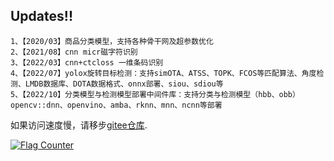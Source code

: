 
## Updates!!
    1、【2020/03】商品分类模型，支持各种骨干网及超参数优化
    2、【2021/08】cnn micr磁字符识别
    3、【2022/03】cnn+ctcloss 一维条码识别
    4、【2022/07】yolox旋转目标检测：支持simOTA、ATSS、TOPK、FCOS等匹配算法、角度检测、LMDB数据库、DOTA数据格式、onnx部署、siou、sdiou等
    5、【2022/10】分类模型与检测模型部署中间件库：支持分类与检测模型（hbb、obb）opencv::dnn、openvino、amba、rknn、mnn、ncnn等部署
    

如果访问速度慢，请移步[gitee仓库](https://gitee.com/prfans).

<a href="https://info.flagcounter.com/BTu7"><img src="https://s11.flagcounter.com/count2/BTu7/bg_FFFFFF/txt_000000/border_CCCCCC/columns_2/maxflags_10/viewers_0/labels_0/pageviews_0/flags_0/percent_0/" alt="Flag Counter" border="0"></a>
    
    